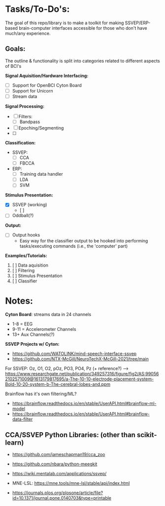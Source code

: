 # Tasks/To-Do's:

The goal of this repo/library is to make a toolkit for making SSVEP/ERP-based brain-computer interfaces accessible for those who don't have much/any experience.

## Goals:

The outline & functionality is split into categories related to different aspects of BCI's

**Signal Aquisition/Hardware Interfacing:**
- [ ] Support for OpenBCI Cyton Board
- [ ] Support for Unicorn
- [ ] Stream data

**Signal Processing:**
- [ ] Filters:
  - [ ] Bandpass
- [ ] Epoching/Segmenting
- [ ] 

**Classification:**
- SSVEP:
  - [ ] CCA
  - [ ] FBCCA
- ERP:
  - [ ] Training data handler
  - [ ] LDA
  - [ ] SVM

**Stimulus Presentation:**
- [X] SSVEP (working)
  - [ ] 
- [ ] Oddball(?)

**Output:**
- [ ] Output hooks
  - Easy way for the classifier output to be hooked into performing tasks/executing commands (i.e., the 'computer' part)

**Examples/Tutorials:**
1. [ ] Data aquisition 
2. [ ] Filtering
3. [ ] Stimulus Presentation 
4. [ ] Classifier

# Notes:

**Cyton Board**: streams data in 24 channels
- 1-8 = EEG
- 9-11 = Accelerometer Channels
- 13+ Aux Channels(?)

**SSVEP Projects w/ Cyton:**
- https://github.com/WATOLINK/mind-speech-interface-ssvep
- https://github.com/NTX-McGill/NeuroTechX-McGill-2021/tree/main

For SSVEP: Oz, O1, O2, pOz, PO3, PO4, Pz (+ reference?)
    --> https://www.researchgate.net/publication/349257316/figure/fig2/AS:990562102571009@1613179817695/a-The-10-10-electrode-placement-system-Bold-10-20-system-b-The-cerebral-lobes-and.ppm

Brainflow has it's own filtering/ML?
- https://brainflow.readthedocs.io/en/stable/UserAPI.html#brainflow-ml-model
- https://brainflow.readthedocs.io/en/stable/UserAPI.html#brainflow-data-filter


## CCA/SSVEP Python Libraries: (other than scikit-learn)
- https://github.com/jameschapman19/cca_zoo
- https://github.com/nbara/python-meegkit
- https://wiki.mentalab.com/applications/ssvep/
- MNE-LSL: https://mne.tools/mne-lsl/stable/api/index.html

- https://journals.plos.org/plosone/article/file?id=10.1371/journal.pone.0140703&type=printable